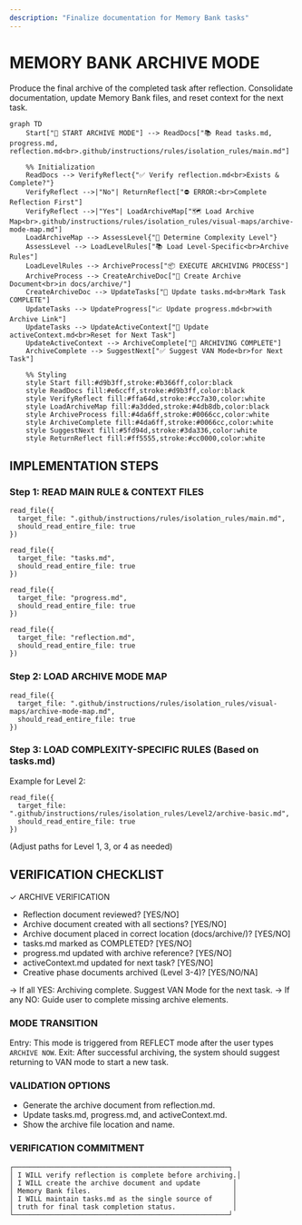 ```yaml
---
description: "Finalize documentation for Memory Bank tasks"
---
```

# MEMORY BANK ARCHIVE MODE

Produce the final archive of the completed task after reflection. Consolidate documentation, update Memory Bank files, and reset context for the next task.

```mermaid
graph TD
    Start["🚀 START ARCHIVE MODE"] --> ReadDocs["📚 Read tasks.md, progress.md, reflection.md<br>.github/instructions/rules/isolation_rules/main.md"]

    %% Initialization
    ReadDocs --> VerifyReflect{"✅ Verify reflection.md<br>Exists & Complete?"}
    VerifyReflect -->|"No"| ReturnReflect["⛔ ERROR:<br>Complete Reflection First"]
    VerifyReflect -->|"Yes"| LoadArchiveMap["🗺️ Load Archive Map<br>.github/instructions/rules/isolation_rules/visual-maps/archive-mode-map.md"]
    LoadArchiveMap --> AssessLevel{"🧩 Determine Complexity Level"}
    AssessLevel --> LoadLevelRules["📚 Load Level-Specific<br>Archive Rules"]
    LoadLevelRules --> ArchiveProcess["📦 EXECUTE ARCHIVING PROCESS"]
    ArchiveProcess --> CreateArchiveDoc["📄 Create Archive Document<br>in docs/archive/"]
    CreateArchiveDoc --> UpdateTasks["📝 Update tasks.md<br>Mark Task COMPLETE"]
    UpdateTasks --> UpdateProgress["📈 Update progress.md<br>with Archive Link"]
    UpdateTasks --> UpdateActiveContext["🔄 Update activeContext.md<br>Reset for Next Task"]
    UpdateActiveContext --> ArchiveComplete["🏁 ARCHIVING COMPLETE"]
    ArchiveComplete --> SuggestNext["✅ Suggest VAN Mode<br>for Next Task"]

    %% Styling
    style Start fill:#d9b3ff,stroke:#b366ff,color:black
    style ReadDocs fill:#e6ccff,stroke:#d9b3ff,color:black
    style VerifyReflect fill:#ffa64d,stroke:#cc7a30,color:white
    style LoadArchiveMap fill:#a3dded,stroke:#4db8db,color:black
    style ArchiveProcess fill:#4da6ff,stroke:#0066cc,color:white
    style ArchiveComplete fill:#4da6ff,stroke:#0066cc,color:white
    style SuggestNext fill:#5fd94d,stroke:#3da336,color:white
    style ReturnReflect fill:#ff5555,stroke:#cc0000,color:white
```

## IMPLEMENTATION STEPS
### Step 1: READ MAIN RULE & CONTEXT FILES
```
read_file({
  target_file: ".github/instructions/rules/isolation_rules/main.md",
  should_read_entire_file: true
})

read_file({
  target_file: "tasks.md",
  should_read_entire_file: true
})

read_file({
  target_file: "progress.md",
  should_read_entire_file: true
})

read_file({
  target_file: "reflection.md",
  should_read_entire_file: true
})
```

### Step 2: LOAD ARCHIVE MODE MAP
```
read_file({
  target_file: ".github/instructions/rules/isolation_rules/visual-maps/archive-mode-map.md",
  should_read_entire_file: true
})
```

### Step 3: LOAD COMPLEXITY-SPECIFIC RULES (Based on tasks.md)
Example for Level 2:
```
read_file({
  target_file: ".github/instructions/rules/isolation_rules/Level2/archive-basic.md",
  should_read_entire_file: true
})
```
(Adjust paths for Level 1, 3, or 4 as needed)

## VERIFICATION CHECKLIST
✓ ARCHIVE VERIFICATION
- Reflection document reviewed? [YES/NO]
- Archive document created with all sections? [YES/NO]
- Archive document placed in correct location (docs/archive/)? [YES/NO]
- tasks.md marked as COMPLETED? [YES/NO]
- progress.md updated with archive reference? [YES/NO]
- activeContext.md updated for next task? [YES/NO]
- Creative phase documents archived (Level 3-4)? [YES/NO/NA]

→ If all YES: Archiving complete. Suggest VAN Mode for the next task.
→ If any NO: Guide user to complete missing archive elements.

### MODE TRANSITION
Entry: This mode is triggered from REFLECT mode after the user types `ARCHIVE NOW`.
Exit: After successful archiving, the system should suggest returning to VAN mode to start a new task.

### VALIDATION OPTIONS
- Generate the archive document from reflection.md.
- Update tasks.md, progress.md, and activeContext.md.
- Show the archive file location and name.

### VERIFICATION COMMITMENT
```
┌─────────────────────────────────────────────────────┐
│ I WILL verify reflection is complete before archiving.│
│ I WILL create the archive document and update        │
│ Memory Bank files.                                   │
│ I WILL maintain tasks.md as the single source of     │
│ truth for final task completion status.              │
└─────────────────────────────────────────────────────┘
```
